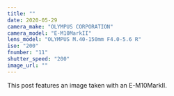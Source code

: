 ```yaml
---
title: ""
date: 2020-05-29
camera_make: "OLYMPUS CORPORATION"
camera_model: "E-M10MarkII"
lens_model: "OLYMPUS M.40-150mm F4.0-5.6 R"
iso: "200"
fnumber: "11"
shutter_speed: "200"
image_url: ""
---
```


This post features an image taken with an E-M10MarkII.